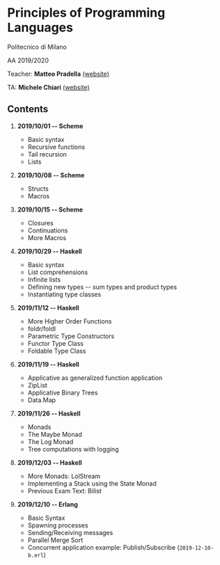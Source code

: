 # Principles of Programming Languages
Politecnico di Milano

AA 2019/2020

Teacher: **Matteo Pradella** [(website)](http://home.deib.polimi.it/pradella/PL.html)

TA: **Michele Chiari** [(website)](https://michiari.github.io/)

Contents
--------

1. **2019/10/01 -- Scheme**
    * Basic syntax
    * Recursive functions
    * Tail recursion
    * Lists

2. **2019/10/08 -- Scheme**
    * Structs
    * Macros

3. **2019/10/15 -- Scheme**
    * Closures
    * Continuations
	* More Macros

4. **2019/10/29 -- Haskell**
    * Basic syntax
    * List comprehensions
	* Infinite lists
	* Defining new types -- sum types and product types
	* Instantiating type classes

5. **2019/11/12 -- Haskell**
    * More Higher Order Functions
	* foldr/foldl
	* Parametric Type Constructors
	* Functor Type Class
	* Foldable Type Class

6. **2019/11/19 -- Haskell**
    * Applicative as generalized function application
	* ZipList
	* Applicative Binary Trees
	* Data.Map

7. **2019/11/26 -- Haskell**
    * Monads
	* The Maybe Monad
	* The Log Monad
	* Tree computations with logging

8. **2019/12/03 -- Haskell**
    * More Monads: LolStream
	* Implementing a Stack using the State Monad
	* Previous Exam Text: Bilist

9. **2019/12/10 -- Erlang**
   * Basic Syntax
   * Spawning processes
   * Sending/Receiving messages
   * Parallel Merge Sort
   * Concurrent application example: Publish/Subscribe (`2019-12-10-b.erl`)
